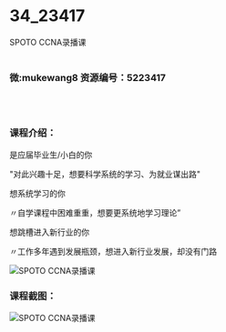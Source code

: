 # 34_23417
SPOTO CCNA录播课
<br/></br>
<h3>微:mukewang8 资源编号：5223417</h3>
<br/></br>
<h3>课程介绍：</h3>
<p>是应届毕业生/小白的你</p>
<p>"对此兴趣十足，想要科学系统的学习、为就业谋出路"</p>
<p>想系统学习的你</p>
<p>〃自学课程中困难重重，想要更系统地学习理论”</p>
<p>想跳槽进入新行业的你</p>
<p>〃工作多年遇到发展瓶颈，想进入新行业发展，却没有门路</p>
<p><img src="https://www.ko996.com/wp-content/uploads/img/2022/03/1-96-300x208.png" alt="SPOTO CCNA录播课"></p>
<div class="info-desc">
<h3>课程截图：</h3>
<p><img src="https://www.ko996.com/wp-content/uploads/img/2022/03/2-64.png" alt="SPOTO CCNA录播课"></p>


			
</div>
